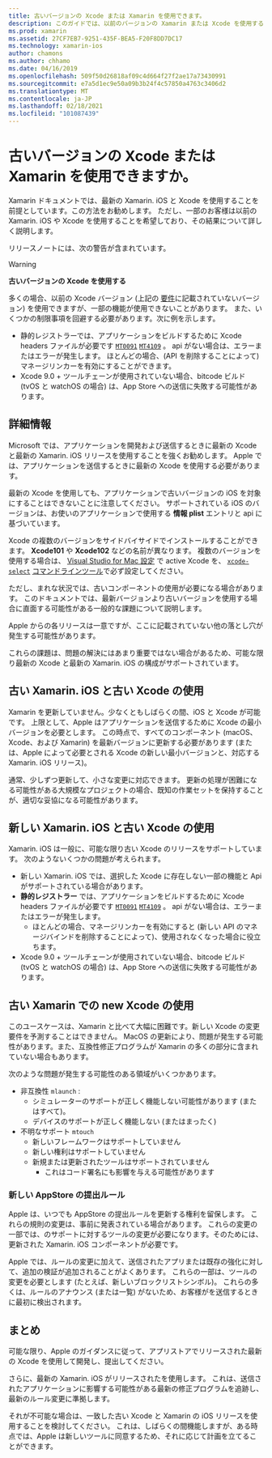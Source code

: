 ```yaml
---
title: 古いバージョンの Xcode または Xamarin を使用できます。
description: このガイドでは、以前のバージョンの Xamarin または Xcode を使用する場合の問題の概要を示します (現在の安定したリリースより)。
ms.prod: xamarin
ms.assetid: 27CF7EB7-9251-435F-BEA5-F20F8DD7DC17
ms.technology: xamarin-ios
author: chamons
ms.author: chhamo
ms.date: 04/16/2019
ms.openlocfilehash: 509f50d26818af09c4d664f27f2ae17a73430991
ms.sourcegitcommit: e7a5d1ec9e50a09b3b24f4c57850a4763c3406d2
ms.translationtype: MT
ms.contentlocale: ja-JP
ms.lasthandoff: 02/18/2021
ms.locfileid: "101087439"
---
```

# <a name="can-i-use-an-older-version-of-xcode-or-xamarinios"></a>古いバージョンの Xcode または Xamarin を使用できますか。

Xamarin ドキュメントでは、最新の Xamarin. iOS と Xcode を使用することを前提としています。この方法をお勧めします。 ただし、一部のお客様は以前の Xamarin. iOS や Xcode を使用することを希望しており、その結果について詳しく説明します。

リリースノートには、次の警告が含まれています。

> [!WARNING]
> **古いバージョンの Xcode を使用する**
>
> 多くの場合、以前の Xcode バージョン (上記の [要件](/xamarin/ios/release-notes/12/12.8#requirements)に記載されていないバージョン) を使用できますが、一部の機能が使用できないことがあります。 また、いくつかの制限事項を回避する必要があります。次に例を示します。
>
> - 静的レジストラーでは、アプリケーションをビルドするために Xcode headers ファイルが必要です [`MT0091`](../mtouch-errors.md#MT0091) [`MT4109`](../mtouch-errors.md#MT4109) 。 api がない場合は、エラーまたはエラーが発生します。 ほとんどの場合、(API を削除することによって) マネージリンカーを有効にすることができます。
> - Xcode 9.0 + ツールチェーンが使用されていない場合、bitcode ビルド (tvOS と watchOS の場合) は、App Store への送信に失敗する可能性があります。

## <a name="further-information"></a>詳細情報

Microsoft では、アプリケーションを開発および送信するときに最新の Xcode と最新の Xamarin. iOS リリースを使用することを強くお勧めします。 Apple では、アプリケーションを送信するときに最新の Xcode を使用する必要があります。

最新の Xcode を使用しても、アプリケーションで古いバージョンの iOS を対象にすることはできないことに注意してください。 サポートされている iOS のバージョンは、お使いのアプリケーションで使用する **情報 plist** エントリと api に基づいています。

Xcode の複数のバージョンをサイドバイサイドでインストールすることができます。 **Xcode101** や **Xcode102** などの名前が異なります。 複数のバージョンを使用する場合は、 [Visual Studio for Mac 設定](~/ios/troubleshooting/questions/ios-sdk.md) で active Xcode を、 [`xcode-select`](https://developer.apple.com/library/archive/technotes/tn2339/_index.html#//apple_ref/doc/uid/DTS40014588-CH1-HOW_DO_I_SELECT_THE_DEFAULT_VERSION_OF_XCODE_TO_USE_FOR_MY_COMMAND_LINE_TOOLS_) [コマンドラインツール](https://developer.apple.com/library/archive/technotes/tn2339/_index.html#//apple_ref/doc/uid/DTS40014588-CH1-HOW_DO_I_SELECT_THE_DEFAULT_VERSION_OF_XCODE_TO_USE_FOR_MY_COMMAND_LINE_TOOLS_)で必ず設定してください。

ただし、まれな状況では、古いコンポーネントの使用が必要になる場合があります。 このドキュメントでは、最新バージョンより古いバージョンを使用する場合に直面する可能性がある一般的な課題について説明します。

Apple からの各リリースは一意ですが、ここに記載されていない他の落とし穴が発生する可能性があります。

これらの課題は、問題の解決にはあまり重要ではない場合があるため、可能な限り最新の Xcode と最新の Xamarin. iOS の構成がサポートされています。

## <a name="use-of-an-old-xamarinios-with-an-old-xcode"></a>古い Xamarin. iOS と古い Xcode の使用

Xamarin を更新していません。少なくともしばらくの間、iOS と Xcode が可能です。 上限として、Apple はアプリケーションを送信するために Xcode の最小バージョンを必要とします。 この時点で、すべてのコンポーネント (macOS、Xcode、および Xamarin) を最新バージョンに更新する必要があります (または、Apple によって必要とされる Xcode の新しい最小バージョンと、対応する Xamarin. iOS リリース)。

通常、少しずつ更新して、小さな変更に対応できます。 更新の処理が困難になる可能性がある大規模なプロジェクトの場合、既知の作業セットを保持することが、適切な妥協になる可能性があります。

## <a name="use-of-new-xamarinios-with-older-xcode"></a>新しい Xamarin. iOS と古い Xcode の使用

Xamarin. iOS は一般に、可能な限り古い Xcode のリリースをサポートしています。 次のようないくつかの問題が考えられます。

- 新しい Xamarin. iOS では、選択した Xcode に存在しない一部の機能と Api がサポートされている場合があります。 
- **静的レジストラー** では、アプリケーションをビルドするために Xcode headers ファイルが必要です [`MT0091`](~/ios/troubleshooting/mtouch-errors.md#MT0091) [`MT4109`](~/ios/troubleshooting/mtouch-errors.md#MT4109) 。 api がない場合は、エラーまたはエラーが発生します。
  - ほとんどの場合、マネージリンカーを有効にすると (新しい API のマネージバインドを削除することによって)、使用されなくなった場合に役立ちます。
- Xcode 9.0 + ツールチェーンが使用されていない場合、bitcode ビルド (tvOS と watchOS の場合) は、App Store への送信に失敗する可能性があります。

## <a name="use-of-new-xcode-with-older-xamarinios"></a>古い Xamarin での new Xcode の使用

このユースケースは、Xamarin と比べて大幅に困難です。新しい Xcode の変更要件を予測することはできません。 MacOS の更新により、問題が発生する可能性があります。また、互換性修正プログラムが Xamarin の多くの部分に含まれていない場合もあります。 

次のような問題が発生する可能性のある領域がいくつかあります。

- 非互換性 `mlaunch` :
  - シミュレーターのサポートが正しく機能しない可能性があります (またはすべて)。
  - デバイスのサポートが正しく機能しない (またはまったく)
- 不明なサポート `mtouch` 
  - 新しいフレームワークはサポートしていません
  - 新しい権利はサポートしていません
  - 新規または更新されたツールはサポートされていません
    - これはコード署名にも影響を与える可能性があります

### <a name="new-appstore-submission-rules"></a>新しい AppStore の提出ルール

Apple は、いつでも AppStore の提出ルールを更新する権利を留保します。 これらの規則の変更は、事前に発表されている場合があります。 これらの変更の一部では、のサポートに対するツールの変更が必要になります。そのためには、更新された Xamarin. iOS コンポーネントが必要です。

Apple では、ルールの変更に加えて、送信されたアプリまたは既存の強化に対して、追加の検証が追加されることがよくあります。 これらの一部は、ツールの変更を必要とします (たとえば、新しいブロックリストシンボル)。 これらの多くは、ルールのアナウンス (または一覧) がないため、お客様がを送信するときに最初に検出されます。

## <a name="summary"></a>まとめ

可能な限り、Apple のガイダンスに従って、アプリストアでリリースされた最新の Xcode を使用して開発し、提出してください。

さらに、最新の Xamarin. iOS がリリースされたを使用します。 これは、送信されたアプリケーションに影響する可能性がある最新の修正プログラムを追跡し、最新のルール変更に準拠します。

それが不可能な場合は、一致した古い Xcode と Xamarin の iOS リリースを使用することを検討してください。 これは、しばらくの間機能しますが、ある時点では、Apple は新しいツールに同意するため、それに応じて計画を立てることができます。